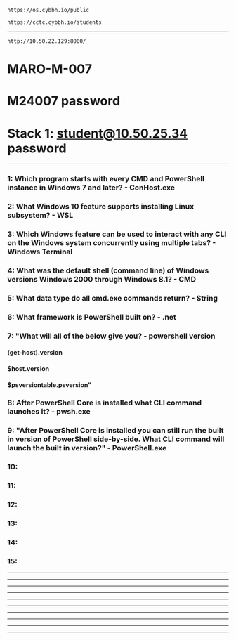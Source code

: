```
https://os.cybbh.io/public
```
```
https://cctc.cybbh.io/students
```
___________________________________________________________________________________________________________________
```
http://10.50.22.129:8000/
```
# MARO-M-007

# M24007 password

# Stack 1: student@10.50.25.34 password
___________________________________________________________________________________________________________________
### 1: Which program starts with every CMD and PowerShell instance in Windows 7 and later? - ConHost.exe

### 2: What Windows 10 feature supports installing Linux subsystem? - WSL

### 3: Which Windows feature can be used to interact with any CLI on the Windows system concurrently using multiple tabs? - Windows Terminal

### 4: What was the default shell (command line) of Windows versions Windows 2000 through Windows 8.1? - CMD

### 5: What data type do all cmd.exe commands return? - String

### 6: What framework is PowerShell built on? - .net

### 7: "What will all of the below give you? - powershell version
#### (get-host).version

#### $host.version

#### $psversiontable.psversion"

### 8: After PowerShell Core is installed what CLI command launches it? - pwsh.exe

### 9: "After PowerShell Core is installed you can still run the built in version of PowerShell side-by-side. What CLI command will launch the built in version?" - PowerShell.exe

### 10:

### 11: 

### 12: 

### 13: 

### 14: 

### 15: 


___________________________________________________________________________________________________________________



___________________________________________________________________________________________________________________



___________________________________________________________________________________________________________________



___________________________________________________________________________________________________________________



___________________________________________________________________________________________________________________



___________________________________________________________________________________________________________________



___________________________________________________________________________________________________________________



___________________________________________________________________________________________________________________



___________________________________________________________________________________________________________________



___________________________________________________________________________________________________________________
